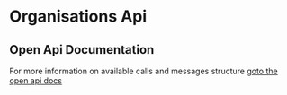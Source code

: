 # Organisations Api

## Open Api Documentation
For more information on available calls and messages structure [goto the open api docs](./open-api)